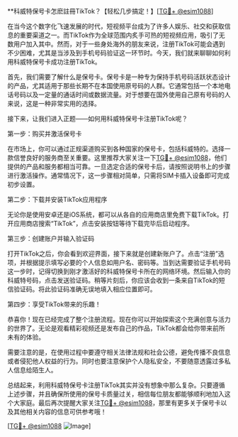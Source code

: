 **科威特保号卡怎麽註冊TikTok？【轻松几步搞定！】[[TG💪+ @esim1088](https://t.me/s/esim1088)]

在当今这个数字化飞速发展的时代，短视频平台成为了许多人娱乐、社交和获取信息的重要渠道之一。而TikTok作为全球范围内炙手可热的短视频应用，吸引了无数用户加入其中。然而，对于一些身处海外的朋友来说，注册TikTok可能会遇到不少困难，尤其是当涉及到手机号码验证这一环节时。今天，我们就来聊聊如何利用科威特保号卡成功注册TikTok。

首先，我们需要了解什么是保号卡。保号卡是一种专为保持手机号码活跃状态设计的产品，尤其适用于那些长期不在本国使用原号码的人群。它通常包括一个本地电话号码以及一定量的通话时间或数据流量。对于想要在国外使用自己原有号码的人来说，这是一种非常实用的选择。

接下来，让我们进入正题——如何用科威特保号卡注册TikTok呢？

第一步：购买并激活保号卡

在市场上，你可以通过正规渠道购买到各种国家的保号卡，包括科威特的。选择一款信誉良好的服务商至关重要。这里推荐大家关注一下[TG💪+ @esim1088](https://t.me/s/esim1088)，他们提供的产品和服务都相当可靠。一旦选定合适的保号卡后，请按照说明书上的步骤进行激活操作。通常情况下，这一步骤相对简单，只需将SIM卡插入设备即可完成初步设置。

第二步：下载并安装TikTok应用程序

无论你是使用安卓还是iOS系统，都可以从各自的应用商店里免费下载TikTok。打开应用商店搜索“TikTok”，点击安装按钮等待下载完毕后启动程序。

第三步：创建账户并输入验证码

打开TikTok之后，你会看到欢迎界面，接下来就是创建新账户了。点击“注册”选项，并根据提示填写必要的个人信息如用户名、密码等。当到达需要验证手机号码这一步时，记得切换到刚才激活好的科威特保号卡所在的网络环境。然后输入你的科威特号码，点击发送验证码。稍等片刻后，你应该会收到一条来自TikTok的短信验证码。将此验证码准确无误地填入相应位置即可。

第四步：享受TikTok带来的乐趣！

恭喜你！现在已经完成了整个注册流程。现在你可以开始探索这个充满创意与活力的世界了。无论是观看精彩视频还是发布自己的作品，TikTok都会给你带来前所未有的体验。

需要注意的是，在使用过程中要遵守相关法律法规和社会公德，避免传播不良信息或者侵犯他人权益的行为。同时也要注意保护个人隐私安全，不要随意透露过多私人信息给陌生人。

总结起来，利用科威特保号卡注册TikTok其实并没有想象中那么复杂。只要遵循上述步骤，并且确保所使用的保号卡质量过关，相信每位朋友都能够顺利地加入这个大家庭。最后再次提醒大家关注[TG💪+ @esim1088](https://t.me/s/esim1088)，那里有更多关于保号卡以及其他相关内容的信息可供参考哦！

[[TG💪+ @esim1088](https://t.me/s/esim1088) ![Image](https://i.postimg.cc/4NQfJmqS/Snipaste-2025-05-13-00-14-12.png)]